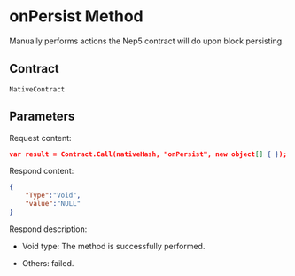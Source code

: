 # onPersist Method

Manually performs actions the Nep5 contract will do upon block persisting.

## Contract

	NativeContract

## Parameters

Request content:

```json
var result = Contract.Call(nativeHash, "onPersist", new object[] { });
```

Respond content:

```json
{
	"Type":"Void",
	"value":"NULL"
}
```

Respond description:

- Void type: The method is successfully performed.

- Others: failed.
